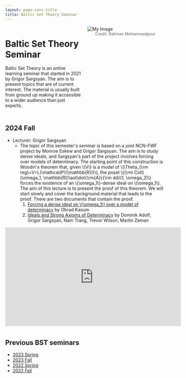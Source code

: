 ```yaml
---
layout: page-sans-title
title: Baltic Set Theory Seminar
---
```


<div style="display: flex; align-items: flex-start;">
  <!-- Left: Text -->
  <div style="flex: 0.5; padding-right: 20px;">
    <h1>Baltic Set Theory Seminar</h1>
    <p> Baltic Set Theory is an online learning seminar that started in 2021 by Grigor Sargsyan. The aim is to present topics that are of current interest. The material is usually built from ground up making it accessible to a wider audience than just experts.</p>
  </div>
  
  <!-- Right: Image -->
  <div style="flex: 0.5;">
    <img src="/assets/images/Sopot.jpeg" alt="My Image" style="max-width: 100%; height: auto;" />
    <figcaption style="text-align: center; font-size: 0.9em; color: #666;">Credit: Rahman Mohammadpour</figcaption>
  </div>
</div>

<br/>

<h2 style="margin-top: 20px;">2024 Fall</h2>
<ul>
  <li>
    Lecturer: Grigor Sargsyan 
    <ul>
      <li>
        The topic of this semester's seminar is based on a joint NCN-FWF project by Monroe Eskew and Grigor Sargsyan. The aim is to study dense ideals, and Sargsyan's part of the project involves forcing over models of determinacy. The starting point of this construction is Woodin's theorem that, given \(V\) is a model of \(\Theta_{\rm reg}+V=L(\mathcal{P}(\mathbb{R}))\), the poset \({\rm Coll}(\omega_1, \mathbb{R})\ast\dot{\rm{A}}{\rm dd}(1, \omega_2)\) forces the existence of an \(\omega_1\)-dense ideal on \(\omega_1\). The aim of this lecture is to present the proof of this theorem. We will start slowly and cover the background material that leads to the proof. There are two documents that contain the proof.
        <ol>
          <li>
            <a href="https://drive.google.com/file/d/1BxbHD30KxpME7xeNnBL6O1gF-vmgRJh_/view">Forcing a dense ideal on \(\omega_1\) over a model of determinacy</a> by Obrad Kasum
          </li>
          <li>
            <a href="https://arxiv.org/abs/2111.06220">Ideals and Strong Axioms of Determinacy</a> by Dominik Adolf, Grigor Sargsyan, Nam Trang, Trevor Wilson, Martin Zeman
          </li>
        </ol>
      </li>
    </ul>
  </li>
</ul>
<div class="video-wrapper">
<iframe width="560" height="315" src="https://www.youtube.com/embed/videoseries?si=hW4WJU_6CxUl-0Ww&amp;list=PLIUUWdRg9PTXMR8R7q8RQsywj8hnToiDl" title="YouTube video player" frameborder="0" allow="accelerometer; autoplay; clipboard-write; encrypted-media; gyroscope; picture-in-picture; web-share" referrerpolicy="strict-origin-when-cross-origin" allowfullscreen></iframe>
</div>

<h2 style="margin-top: 40px;">Previous BST seminars</h2>

<ul>
  <li><a href="/bst/2023-spring/" target="_blank">2023 Spring</a></li>
  <li><a href="/bst/2023-fall/" target="_blank">2023 Fall</a></li>
  <li><a href="/bst/2022-spring/" target="_blank">2022 Spring</a></li>
  <li><a href="/bst/2022-fall/" target="_blank">2022 Fall</a></li>
</ul>
